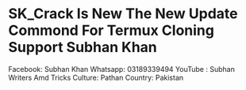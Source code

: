 # SK_Crack Is New The New Update Commond For Termux Cloning Support Subhan Khan 
Facebook: Subhan Khan 
Whatsapp: 03189339494
YouTube : Subhan Writers Amd Tricks
Culture: Pathan 
Country: Pakistan
